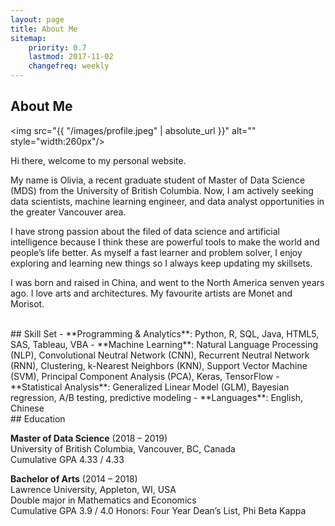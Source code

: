 ```yaml
---
layout: page
title: About Me
sitemap:
    priority: 0.7
    lastmod: 2017-11-02
    changefreq: weekly
---
```

## About Me

<span class="image left"><img src="{{ "/images/profile.jpeg" | absolute_url }}" alt="" style="width:260px"/></span>

Hi there, welcome to my personal website. 

My name is Olivia, a recent graduate student of Master of Data Science (MDS) from the University of British Columbia. Now, I am actively seeking data scientists, machine learning engineer, and data analyst opportunities in the greater Vancouver area.

I have strong passion about the filed of data science and artificial intelligence because I think these are powerful tools to make the world and people’s life better. As myself a fast learner and problem solver, I enjoy exploring and learning new things so I always keep updating my skillsets.

I was born and raised in China, and went to the North America senven years ago. I love arts and architectures. My favourite artists are Monet and Morisot.

<br/>
## Skill Set
- **Programming & Analytics**: Python, R, SQL, Java, HTML5, SAS, Tableau, VBA
- **Machine Learning**: Natural Language Processing (NLP), Convolutional Neutral Network (CNN), Recurrent Neutral Network (RNN), Clustering, k-Nearest Neighbors (KNN), Support Vector Machine (SVM), Principal Component Analysis (PCA), Keras, TensorFlow
- **Statistical Analysis**: Generalized Linear Model (GLM), Bayesian regression, A/B testing, predictive modeling
- **Languages**: English, Chinese

<br/>
## Education

**Master of Data Science** (2018 – 2019) <br/>
University of British Columbia, Vancouver, BC, Canada <br/>
Cumulative GPA 4.33 / 4.33 <br/>

**Bachelor of Arts** (2014 – 2018) <br/>
Lawrence University, Appleton, WI, USA <br/>
Double major in Mathematics and Economics <br/>
Cumulative GPA 3.9 / 4.0
Honors: Four Year Dean’s List, Phi Beta Kappa




